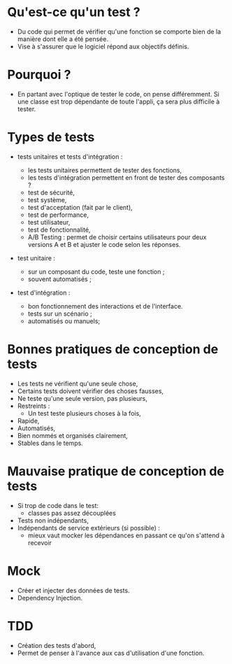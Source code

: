 # Qu'est-ce qu'un test ?
* Du code qui permet de vérifier qu'une fonction se comporte bien de la manière dont elle a été pensée.
* Vise à s'assurer que le logiciel répond aux objectifs définis.

# Pourquoi ?
* En partant avec l'optique de tester le code, on pense différemment. Si une classe est trop dépendante de toute l'appli, ça sera plus difficile à tester.

# Types de tests
- tests unitaires et tests d'intégration :
    - les tests unitaires permettent de tester des fonctions,
    - les tests d'intégration permettent en front de tester des composants ?
    - test de sécurité,
    - test système,
    - test d'acceptation (fait par le client),
    - test de performance,
    - test utilisateur,
    - test de fonctionnalité,
    - A/B Testing : permet de choisir certains utilisateurs pour deux versions A et B et ajuster le code selon les réponses.

- test unitaire :
    * sur un composant du code, teste une fonction ;
    * souvent automatisés ;
- test d'intégration :
    * bon fonctionnement des interactions et de l'interface.
    * tests sur un scénario ;
    * automatisés ou manuels;

# Bonnes pratiques de conception de tests
* Les tests ne vérifient qu'une seule chose,
* Certains tests doivent vérifier des choses fausses,
* Ne teste qu'une seule version, pas plusieurs,
* Restreints :
    * Un test teste plusieurs choses à la fois,
* Rapide,
* Automatisés,
* Bien nommés et organisés clairement,
* Stables dans le temps.

# Mauvaise pratique de conception de tests
* Si trop de code dans le test:
    * classes pas assez découplées
* Tests non indépendants,
* Indépendants de service extérieurs (si possible) :
    * mieux vaut mocker les dépendances en passant ce qu'on s'attend à recevoir

# Mock
- Créer et injecter des données de tests.
- Dependency Injection.

# TDD
* Création des tests d'abord,
* Permet de penser à l'avance aux cas d'utilisation d'une fonction.